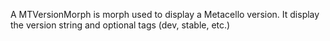 A MTVersionMorph is morph used to display a Metacello version.It display the version string and optional tags (dev, stable, etc.)